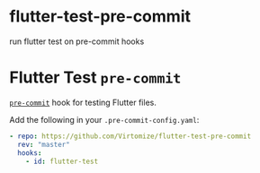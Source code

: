 # flutter-test-pre-commit
run flutter test on pre-commit hooks

# Flutter Test `pre-commit`

[`pre-commit`](https://pre-commit.com) hook for testing Flutter files.

Add the following in your `.pre-commit-config.yaml`:
```yaml
- repo: https://github.com/Virtomize/flutter-test-pre-commit
  rev: "master"
  hooks:
    - id: flutter-test
```
